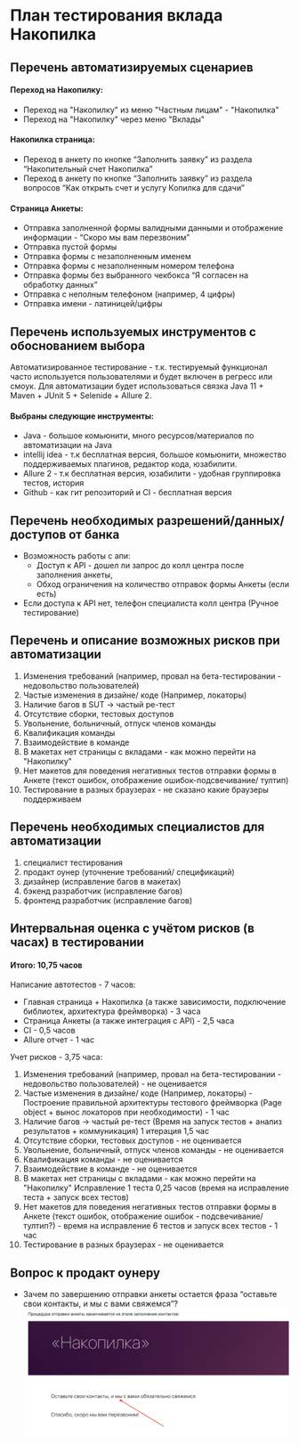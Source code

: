 # План тестирования вклада Накопилка

## Перечень автоматизируемых сценариев
#### Переход на Накопилку:
* Переход на "Накопилку" из меню "Частным лицам" - "Накопилка"
* Переход на "Накопилку" через меню "Вклады"
#### Накопилка страница:
* Переход в анкету по кнопке “Заполнить заявку” из раздела “Накопительный счет Накопилка”
* Переход в анкету по кнопке “Заполнить заявку” из раздела вопросов “Как открыть счет и услугу Копилка для сдачи”
#### Страница Анкеты:
* Отправка заполненной формы валидными данными и отображение информации - “Скоро мы вам перезвоним”
* Отправка пустой формы
* Отправка формы с незаполненным именем
* Отправка формы с незаполненным номером телефона
* Отправка формы без выбранного чекбокса “Я согласен на обработку данных”
* Отправка с неполным телефоном (например, 4 цифры)
* Отправка имени - латиницей/цифры

## Перечень используемых инструментов с обоснованием выбора
Автоматизированное тестирование - т.к. тестируемый функционал часто используется пользователями и будет включен в регресс или смоук.
Для автоматизации будет использоваться связка Java 11 + Maven + JUnit 5 + Selenide +  Allure 2. 

#### Выбраны следующие инструменты:
* Java -  большое комьюнити, много ресурсов/материалов по автоматизации на Java 
* intellij idea - т.к бесплатная версия,  большое комьюнити, множество поддерживаемых плагинов, редактор кода, юзабилити.
* Allure 2 -  т.к бесплатная версия, юзабилити - удобная группировка тестов, история
* Github - как гит репозиторий и CI - бесплатная версия

## Перечень необходимых разрешений/данных/доступов от банка 
* Возможность работы с апи: 
  + Доступ к  API - дошел ли запрос до колл центра после заполнения анкеты, 
  + Обход ограничения на количество отправок формы Анкеты (если есть)
* Если доступа к API нет, телефон специалиста колл центра (Ручное тестирование)

## Перечень и описание возможных рисков при автоматизации
1) Изменения требований (например, провал на бета-тестировании - недовольство пользователей)
2) Частые изменения в дизайне/ коде (Например, локаторы)
3) Наличие багов в SUT -> частый ре-тест
4) Отсутствие сборки, тестовых доступов
5) Увольнение, больничный, отпуск членов команды
6) Квалификация команды
7) Взаимодействие в команде
8) В макетах нет страницы с вкладами - как можно перейти на "Накопилку"
9) Нет макетов для поведения негативных тестов отправки формы в Анкете (текст ошибок, отображение ошибок-подсвечивание/ тултип)
10) Тестирование в разных браузерах - не сказано какие браузеры поддерживаем

## Перечень необходимых специалистов для автоматизации
1) специалист тестирования
2) продакт оунер (уточнение требований/ спецификаций)
3) дизайнер (исправление багов в макетах)
4) бэкенд разработчик (исправление багов)
5) фронтенд разработчик (исправление багов)

## Интервальная оценка с учётом рисков (в часах) в тестировании
#### Итого: 10,75 часов

Написание автотестов - 7 часов:
* Главная страница + Накопилка (а также зависимости, подключение библиотек, архитектура фреймворка) - 3 часа
* Страница Анкеты (а также интеграция с API) - 2,5 часа
* CI - 0,5 часов
* Allure отчет - 1 час

Учет рисков - 3,75 часа: 
1) Изменения требований (например, провал на бета-тестировании - недовольство пользователей) - не оценивается
2) Частые изменения в дизайне/ коде (Например, локаторы) - Построение правильной архитектуры тестового фреймворка (Page object + вынос локаторов при необходимости) - 1 час
3) Наличие багов -> частый ре-тест (Время на запуск тестов + анализ результатов + коммуникация) 1 итерация 1,5 час
4) Отсутствие сборки, тестовых доступов - не оценивается
5) Увольнение, больничный, отпуск членов команды - не оценивается
6) Квалификация команды - не оценивается 
7) Взаимодействие в команде - не оценивается
8) В макетах нет страницы с вкладами - как можно перейти на "Накопилку" Исправление 1 теста 0,25 часов (время на исправление теста + запуск всех тестов)
9) Нет макетов для поведения негативных тестов отправки формы в Анкете (текст ошибок, отображение ошибок - подсвечивание/тултип?) - время на исправление 6 тестов и запуск всех тестов - 1 час
10) Тестирование в разных браузерах - не оценивается 

## Вопрос к продакт оунеру 
* Зачем по завершению отправки анкеты остается фраза “оставьте свои контакты, и мы с вами свяжемся”?
 ![Image alt](https://github.com/alfiiasharipova/MyPlan/blob/main/Screenshot%202021-02-14%20at%2015.33.34.png)
